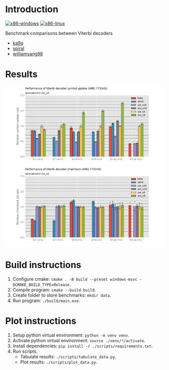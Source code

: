 # Introduction
[![x86-windows](https://github.com/williamyang98/ka9q_viterbi_comparison/actions/workflows/x86-windows.yml/badge.svg)](https://github.com/williamyang98/ka9q_viterbi_comparison/actions/workflows/x86-windows.yml)
[![x86-linux](https://github.com/williamyang98/ka9q_viterbi_comparison/actions/workflows/x86-linux.yml/badge.svg)](https://github.com/williamyang98/ka9q_viterbi_comparison/actions/workflows/x86-linux.yml)

Benchmark comparisons between Viterbi decoders
- [ka9q](https://github.com/ka9q/libfec)
- [spiral](https://www.spiral.net/software/viterbi.html)
- [williamyang98](https://github.com/williamyang98/ViterbiDecoderCpp)

# Results
![Symbol update](./docs/plot_symbol_update.png)
![Chainback](./docs/plot_chainback.png)

# Build instructions
1. Configure cmake: ```cmake . -B build --preset windows-msvc -DCMAKE_BUILD_TYPE=Release```.
2. Compile program: ```cmake --build build```.
3. Create folder to store benchmarks: ```mkdir data```.
4. Run program: ```./build/main.exe```.

# Plot instructions
1. Setup python virtual environment: ```python -m venv venv```.
2. Activate python virtual environment: ```source ./venv/*/activate```.
3. Install dependencies: ```pip install -r ./scripts/requirements.txt```.
4. Run scripts.
    - Tabulate results: ```./scripts/tabulate_data.py```.
    - Plot results: ```./scripts/plot_data.py```.
